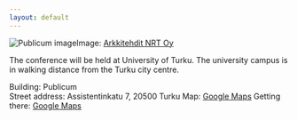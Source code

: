 ```yaml
---
layout: default
---
```


<div class="row">
<div class="col-6 col-12-medium">
     <span class="image fit"><img src="http://n-r-t.fi/2/wp-content/gallery/educarium-ja-publicum/02_10.jpg" alt="Publicum image" />Image: <a href="http://n-r-t.fi/2/educarium-ja-publicum/">Arkkitehdit NRT Oy</a></span>
</div>
</div>


The conference will be held at University of Turku. The university campus is in walking distance from the Turku city centre.

Building: Publicum  
Street address: Assistentinkatu 7, 20500 Turku
Map: [Google Maps](https://goo.gl/maps/aumFgrxJVg6nvgiTA)
Getting there: [Google Maps](https://drive.google.com/open?id=1vwgq22PdxMBK6g294YI1ZqrbmYh3Ortt&usp=sharing)

